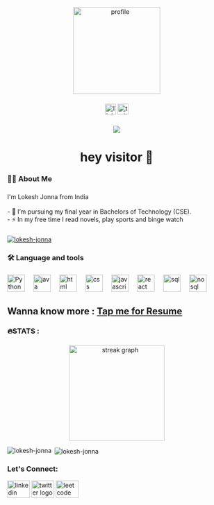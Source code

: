 <div align="center">
  <img src="https://github.com/lokesh-jonna/lokesh-jonna/raw/main/assets/112635320/19ad771b-3c72-4170-8edf-08342b76724b" alt="profile" style="height:200px; width:200px;">
</div>

###

<div align="center">
  <a href="https://linkedin.com/in/j-lokesh/">
  <img src="https://img.shields.io/static/v1?message=LinkedIn&logo=linkedin&label=&color=0077B5&logoColor=white&labelColor=&style=for-the-badge" height="25" alt="linkedin logo"  /></a>
  <a href="https://twitter.com/jlokesh_"><img src="https://img.shields.io/static/v1?message=Twitter&logo=twitter&label=&color=1DA1F2&logoColor=white&labelColor=&style=for-the-badge" height="25" alt="twitter logo"  /></a>
</div>

###

<div align="center">
  <img src="https://visitor-badge.laobi.icu/badge?page_id=lokesh-jonna.lokesh-jonna&"  />
</div>

###

<h1 align="center">hey visitor 👋</h1>

###

<h3 align="left">👩‍💻  About Me</h3>

###

<p align="left">I'm Lokesh Jonna from India<br><br>- 🔭 I’m pursuing my final year in Bachelors of Technology (CSE).<br>- ⚡ In my free time I read novels, play sports and binge watch</p>

###
<p align="left"> <a href="https://github.com/ryo-ma/github-profile-trophy"><img src="https://github-profile-trophy.vercel.app/?username=lokesh-jonna" alt="lokesh-jonna" /></a> </p>

<h3 align="left">🛠 Language and tools</h3>

###

<div align="left">
  <div align="left">
    <img src="https://cdn.jsdelivr.net/gh/devicons/devicon/icons/python/python-original.svg" height="40" alt="Python"/>
    <img width="12"/>
    <img src="https://cdn.jsdelivr.net/gh/devicons/devicon/icons/java/java-original.svg" height="40" alt="java"/>
    <img width="12"/>
    <img src="https://github.com/lokesh-jonna/images/blob/main/htmlnew.png" height="40" alt="html"/>
    <img width="12"/>
    <img src="https://github.com/lokesh-jonna/images/blob/main/css.png" height="40" alt="css"/>
    <img width="12"/>
    <img src="https://cdn.jsdelivr.net/gh/devicons/devicon/icons/javascript/javascript-original.svg" height="40"         
    alt="javascript"  />
    <img width="12"/>
  <img src="https://cdn.jsdelivr.net/gh/devicons/devicon/icons/react/react-original.svg" height="40" alt="react "  />
  <img width="12" />
  <img src="https://github.com/lokesh-jonna/images/blob/main/sql.png" height="40" alt="sql"  />
  <img width="12" />
    <img src="https://imgur.com/q5SghdX" height="40" alt="nosql"  />
  <img width="12" />
    
</div>

## Wanna know more : [Tap me for Resume](https://drive.google.com/file/d/1odozdXW_YmcJy49m9Zg6kaVK7B3NQUJp/view?usp=sharing)

###

<h3 align="left">🔥STATS :</h3>

###

<div align="center">
  <img src="https://streak-stats.demolab.com?user=lokesh-jonna&locale=en&mode=daily&theme=dark&hide_border=false&border_radius=5&order=3" height="220" alt="streak graph"  />
</div>
<div>
<p><img align="left" src="https://github-readme-stats.vercel.app/api/top-langs?username=lokesh-jonna&show_icons=true&locale=en&layout=compact" alt="lokesh-jonna" /></p>
</div>
<div>
<p>&nbsp;<img align="center" src="https://github-readme-stats.vercel.app/api?username=lokesh-jonna&show_icons=true&locale=en" alt="lokesh-jonna" /></p>
</div>

### Let's Connect:
<div align="left">
  <a href="https://linkedin.com/in/j-lokesh/">
  <img src="https://raw.githubusercontent.com/maurodesouza/profile-readme-generator/master/src/assets/icons/social/linkedin/default.svg" width="52" height="40" alt="linkedin logo"  /></a>
 <a href="https://twitter.com/jlokesh_/"> <img src="https://raw.githubusercontent.com/maurodesouza/profile-readme-generator/master/src/assets/icons/social/twitter/default.svg" width="52" height="40" alt="twitter logo"  /></a>
<a href="https://leetcode.com/j-lokesh/"><img src="https://github.com/lokesh-jonna/images/blob/main/leet.png" alt="leetcode" width="52" height="40" /></a>
  
</div>
</div>
